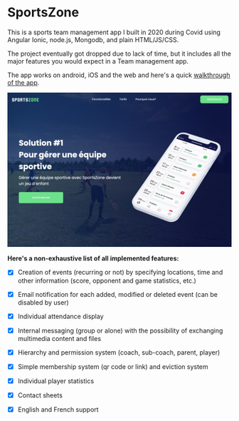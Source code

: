 # SportsZone

This is a sports team management app I built in 2020 during Covid using Angular Ionic, node.js, Mongodb, and plain HTML/JS/CSS. 

The project eventually got dropped due to lack of time, but it includes all the major features you would expect in a Team management app.

The app works on android, iOS and the web and here's a quick <a href="https://www.youtube.com/watch?v=IpDjCxJ37_o&ab_channel=AdrienTrahan">walkthrough of the app</a>.

<img src="SportsZone.jpg" alt="Web Welcome" width="600"/>


**Here's a non-exhaustive list of all implemented features:**

- [x] Creation of events (recurring or not) by specifying locations, time and other information (score, opponent and game statistics, etc.)
- [x] Email notification for each added, modified or deleted event (can be disabled by user) 
- [x] Individual attendance display
- [x] Internal messaging (group or alone) with the possibility of exchanging multimedia content and files
- [x] Hierarchy and permission system (coach, sub-coach, parent, player)
- [x] Simple membership system (qr code or link) and eviction system
- [x] Individual player statistics
- [x] Contact sheets
- [x] English and French support

